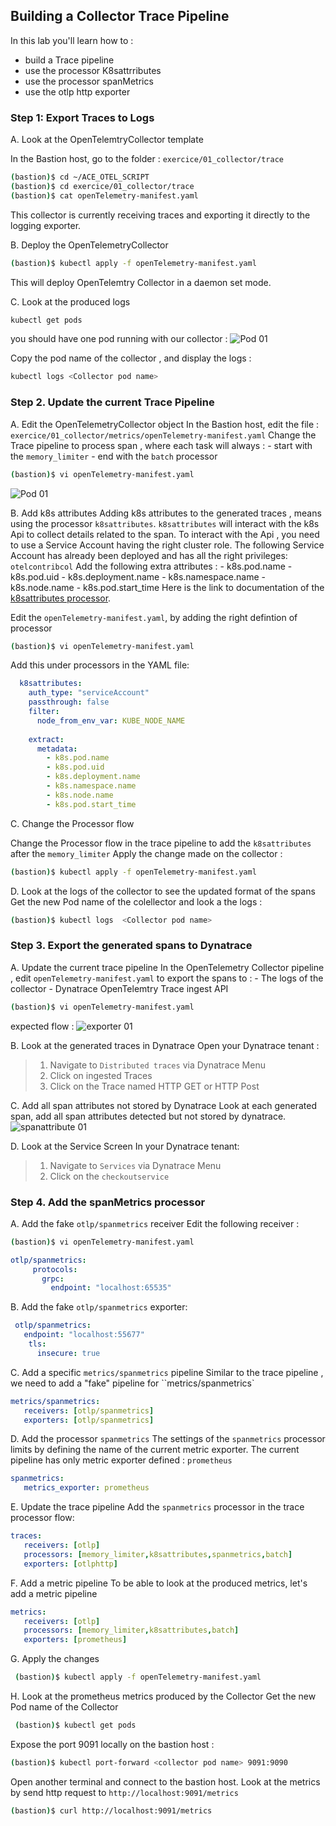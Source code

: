 ## Building a Collector Trace Pipeline
In this lab you'll learn how to :
* build a Trace pipeline
* use the processor K8sattrributes
* use the processor spanMetrics
* use the otlp http exporter

### Step 1: Export Traces to Logs

A. Look at  the OpenTelemtryCollector template

In the Bastion host, go to the folder : `exercice/01_collector/trace`
   ```bash
   (bastion)$ cd ~/ACE_OTEL_SCRIPT
   (bastion)$ cd exercice/01_collector/trace
   (bastion)$ cat openTelemetry-manifest.yaml
   ```
This collector is currently receiving traces and exporting it directly to the logging exporter.

B. Deploy the OpenTelemetryCollector 
   ```bash
   (bastion)$ kubectl apply -f openTelemetry-manifest.yaml
   ```
   This will deploy OpenTelemtry Collector in a daemon set mode.
   
C. Look at the produced logs 
   
   ```bash
   kubectl get pods 
   ```
   you should have one pod running with our collector :
   ![Pod 01](../../assets/images/pod01.png)

   Copy the pod name of the collector , and display the logs :

   ```bash
   kubectl logs <Collector pod name>
   ```

### Step 2. Update the current Trace Pipeline 

A. Edit the OpenTelemetryCollector object
   In the Bastion host, edit the file  : `exercice/01_collector/metrics/openTelemetry-manifest.yaml`
   Change the Trace pipeline to process span , where each task will always :
      - start with the `memory_limiter`
      - end with the `batch` processor 
   ```bash
   (bastion)$ vi openTelemetry-manifest.yaml
   ```
   ![Pod 01](../../assets/images/processor_flow.png)
   
B. Add k8s attributes 
   Adding k8s attributes to the generated traces , means using the processor `k8sattributes`.
   `k8sattributes` will interact with the k8s Api to collect details related to the span.
   To interact with the Api , you need to use a Service Account having the right cluster role.
   The following Service Account has already been deployed and has all the right privileges: `otelcontribcol`
   Add the following extra attributes :
     - k8s.pod.name
     - k8s.pod.uid
     - k8s.deployment.name
     - k8s.namespace.name
     - k8s.node.name
     - k8s.pod.start_time
   Here is the link to documentation of the [k8sattributes processor](https://pkg.go.dev/github.com/open-telemetry/opentelemetry-collector-contrib/processor/k8sattributesprocessor).
   
 
   Edit the `openTelemetry-manifest.yaml`, by adding the right defintion of processor
   
   ```bash
   (bastion)$ vi openTelemetry-manifest.yaml
   ```

   Add this under processors in the YAML file:
   ```YAML
     k8sattributes:
       auth_type: "serviceAccount"
       passthrough: false
       filter:
         node_from_env_var: KUBE_NODE_NAME
         
       extract:
         metadata:
           - k8s.pod.name
           - k8s.pod.uid
           - k8s.deployment.name
           - k8s.namespace.name
           - k8s.node.name
           - k8s.pod.start_time
   ```
   
   

C. Change the Processor flow
   
   Change the Processor flow in the trace pipeline to add the `k8sattributes` after the `memory_limiter`
   Apply the change made on the collector :
    
   ```bash 
   (bastion)$ kubectl apply -f openTelemetry-manifest.yaml
   ```
   
D. Look at the logs of the collector to see the updated format of the spans
   Get the new Pod name of the colellector and look a the logs :
   ```bash
   (bastion)$ kubectl logs  <Collector pod name>
   ```

### Step 3. Export the generated spans to Dynatrace

A. Update the current trace pipeline
   In the OpenTelemetry Collector pipeline , edit  `openTelemetry-manifest.yaml` to export the spans to :
      - The logs of the collector
      - Dynatrace OpenTelemtry Trace ingest API

   ```bash
   (bastion)$ vi openTelemetry-manifest.yaml
   ```
   
   expected flow :
   ![exporter 01](../../assets/images/exporter_flow.png)
   
B. Look at the generated traces in Dynatrace
   Open your Dynatrace tenant :
   > 1. Navigate to `Distributed traces` via Dynatrace Menu 
   > 2. Click on ingested Traces
   > 3. Click on the Trace named HTTP GET or HTTP Post

C. Add all span attributes not stored by Dynatrace
   Look at each generated span, add all span attributes detected but not stored by dynatrace.
   ![spanattribute 01](../../assets/images/span_attribute.png)
   
D. Look at the Service Screen
   In your Dynatrace tenant: 
   > 1. Navigate to `Services` via Dynatrace Menu 
   > 2. Click on the `checkoutservice`

### Step 4. Add the spanMetrics processor

A. Add the fake  `otlp/spanmetrics` receiver
   Edit the following receiver :
   
   ```bash
   (bastion)$ vi openTelemetry-manifest.yaml
   ```
   
   ```yaml
   otlp/spanmetrics:
        protocols:
          grpc:
            endpoint: "localhost:65535"
   ```

B. Add the fake  `otlp/spanmetrics` exporter:
  ```yaml
   otlp/spanmetrics:
     endpoint: "localhost:55677"
      tls:
        insecure: true
  ```     
C. Add a specific  `metrics/spanmetrics` pipeline
   Similar to the trace pipeline , we need to add a "fake" pipeline for ``metrics/spanmetrics`
   ```yaml
   metrics/spanmetrics:
      receivers: [otlp/spanmetrics]
      exporters: [otlp/spanmetrics]
   ```
   
D. Add the processor `spanmetrics`
   The settings of the `spanmetrics` processor limits by defining the name of the current metric exporter.
   The current pipeline has only metric exporter defined : `prometheus`
   ```yaml
   spanmetrics:
      metrics_exporter: prometheus
   ```
E. Update the trace pipeline 
   Add the `spanmetrics` processor in the trace processor flow:

   ```yaml
   traces:
      receivers: [otlp]
      processors: [memory_limiter,k8sattributes,spanmetrics,batch]
      exporters: [otlphttp]
   ```

F. Add a metric pipeline
   To be able to look at the produced metrics, let's add a metric pipeline
   
   ```yaml
   metrics:
      receivers: [otlp]
      processors: [memory_limiter,k8sattributes,batch]
      exporters: [prometheus]
   ```
   
G. Apply the changes 

   ```bash
    (bastion)$ kubectl apply -f openTelemetry-manifest.yaml
   ```
   
H. Look at the prometheus metrics produced by the Collector
   Get the new Pod name of the Collector
   
   ```bash
    (bastion)$ kubectl get pods
   ```

   Expose the port 9091 locally on the bastion host :
   
   ```bash
   (bastion)$ kubectl port-forward <collector pod name> 9091:9090
   ```

   Open another terminal and connect to the bastion host.
   Look at the metrics by send http request to `http://localhost:9091/metrics`
   
   ```bash
   (bastion)$ curl http://localhost:9091/metrics
   ```
   
